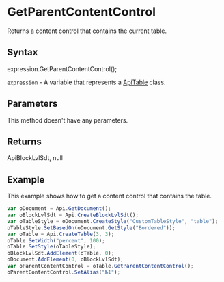 # GetParentContentControl

Returns a content control that contains the current table.

## Syntax

expression.GetParentContentControl();

`expression` - A variable that represents a [ApiTable](../ApiTable.md) class.

## Parameters

This method doesn't have any parameters.

## Returns

ApiBlockLvlSdt, null

## Example

This example shows how to get a content control that contains the table.

```javascript
var oDocument = Api.GetDocument();
var oBlockLvlSdt = Api.CreateBlockLvlSdt();
var oTableStyle = oDocument.CreateStyle("CustomTableStyle", "table");
oTableStyle.SetBasedOn(oDocument.GetStyle("Bordered"));
var oTable = Api.CreateTable(3, 3);
oTable.SetWidth("percent", 100);
oTable.SetStyle(oTableStyle);
oBlockLvlSdt.AddElement(oTable, 0);
oDocument.AddElement(0, oBlockLvlSdt);
var oParentContentControl = oTable.GetParentContentControl();
oParentContentControl.SetAlias("№1");
```
